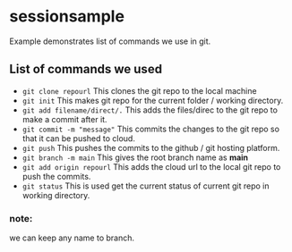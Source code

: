 # sessionsample

Example demonstrates list of commands we use in git.

## List of commands we used

- `git clone repourl`
This clones the git repo to the local machine
- `git init`
This makes git repo for the current folder / working directory.
- `git add filename/direct/.`
This adds the files/direc to the git repo to make a commit after it.
- `git commit -m "message"`
This commits the changes to the git repo so that it can be pushed to cloud.
- `git push`
This pushes the commits to the github / git hosting platform.
- `git branch -m main`
This gives the root branch name as **main** 
- `git add origin repourl`
This adds the cloud url to the local git repo to push the commits.
- `git status`
This is used get the current status of current git repo in working directory.

### note:
we can keep any name to branch.


